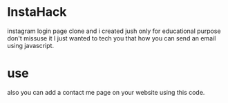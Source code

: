 # InstaHack
instagram login page clone and i created jush only for educational purpose don't missuse it I just wanted to tech you that how you can send an email using javascript.
# use
also you can add a contact me page on your website using this code.
